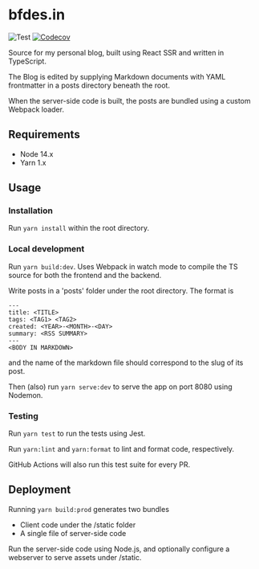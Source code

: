 # bfdes.in

![Test](https://github.com/bfdes/bfdes.in/workflows/Test/badge.svg)
[![Codecov](https://codecov.io/gh/bfdes/bfdes.in/branch/master/graph/badge.svg)](https://codecov.io/gh/bfdes/bfdes.in)

Source for my personal blog, built using React SSR and written in TypeScript.

The Blog is edited by supplying Markdown documents with YAML frontmatter in a posts directory beneath the root.

When the server-side code is built, the posts are bundled using a custom Webpack loader.

## Requirements

- Node 14.x
- Yarn 1.x

## Usage

### Installation

Run `yarn install` within the root directory.

### Local development

Run `yarn build:dev`. Uses Webpack in watch mode to compile the TS source for both the frontend and the backend.

Write posts in a 'posts' folder under the root directory. The format is

```
---
title: <TITLE>
tags: <TAG1> <TAG2>
created: <YEAR>-<MONTH>-<DAY>
summary: <RSS SUMMARY>
---
<BODY IN MARKDOWN>
```

and the name of the markdown file should correspond to the slug of its post.

Then (also) run `yarn serve:dev` to serve the app on port 8080 using Nodemon.

### Testing

Run `yarn test` to run the tests using Jest.

Run `yarn:lint` and `yarn:format` to lint and format code, respectively.

GitHub Actions will also run this test suite for every PR.

## Deployment

Running `yarn build:prod` generates two bundles

- Client code under the /static folder
- A single file of server-side code

Run the server-side code using Node.js, and optionally configure a webserver to serve assets under /static.
